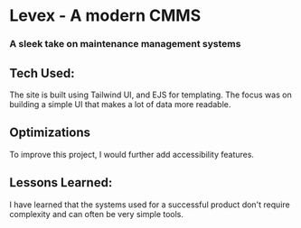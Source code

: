 # Levex - A modern CMMS 
<!-- <a href='#'>Try here</a> -->

### A sleek take on maintenance management systems

## Tech Used: 
<!-- ![JAVASCRIPT BADGE](https://img.shields.io/static/v1?label=|&message=JAVASCRIPT&color=3c7f5d&style=plastic&logo=javascript)![PHASER BADGE](https://img.shields.io/static/v1?label=|&message=PHASER.JS&color=285f65&style=plastic&logo=phaser) -->

The site is built using Tailwind UI, and EJS for templating. The focus was on building a simple UI that makes a lot of data more readable.

## Optimizations

To improve this project, I would further add accessibility features.

## Lessons Learned:

I have learned that the systems used for a successful product don't require complexity and can often be very simple tools.